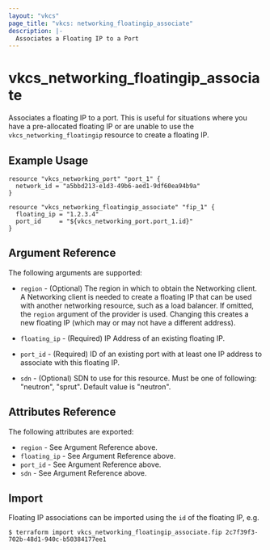 ```yaml
---
layout: "vkcs"
page_title: "vkcs: networking_floatingip_associate"
description: |-
  Associates a Floating IP to a Port
---
```


# vkcs\_networking\_floatingip\_associate

Associates a floating IP to a port. This is useful for situations
where you have a pre-allocated floating IP or are unable to use the
`vkcs_networking_floatingip` resource to create a floating IP.

## Example Usage

```hcl
resource "vkcs_networking_port" "port_1" {
  network_id = "a5bbd213-e1d3-49b6-aed1-9df60ea94b9a"
}

resource "vkcs_networking_floatingip_associate" "fip_1" {
  floating_ip = "1.2.3.4"
  port_id     = "${vkcs_networking_port.port_1.id}"
}
```

## Argument Reference

The following arguments are supported:

* `region` - (Optional) The region in which to obtain the Networking client.
    A Networking client is needed to create a floating IP that can be used with
    another networking resource, such as a load balancer. If omitted, the
    `region` argument of the provider is used. Changing this creates a new
    floating IP (which may or may not have a different address).

* `floating_ip` - (Required) IP Address of an existing floating IP.

* `port_id` - (Required) ID of an existing port with at least one IP address to
    associate with this floating IP.

* `sdn` - (Optional) SDN to use for this resource. Must be one of following: "neutron", "sprut". Default value is "neutron".

## Attributes Reference

The following attributes are exported:

* `region` - See Argument Reference above.
* `floating_ip` - See Argument Reference above.
* `port_id` - See Argument Reference above.
* `sdn` - See Argument Reference above.

## Import

Floating IP associations can be imported using the `id` of the floating IP, e.g.

```
$ terraform import vkcs_networking_floatingip_associate.fip 2c7f39f3-702b-48d1-940c-b50384177ee1
```
